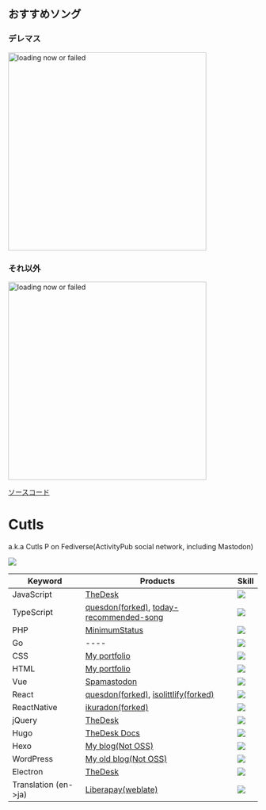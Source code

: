 ## おすすめソング
### デレマス
<img src="https://trs-cutls.netlify.app/.netlify/functions/song?songs" width="400" alt="loading now or failed">

### それ以外

<img src="https://trs-cutls.netlify.app/.netlify/functions/song?spotify" width="400" alt="loading now or failed">

[ソースコード](https://github.com/cutls/today-recommended-song)
# Cutls

a.k.a Cutls P on Fediverse(ActivityPub social network, including Mastodon)

<img src="https://github-readme-stats.vercel.app/api?username=cutls">

|  Keyword  |  Products  |  Skill  |
| ---- | ---- | ---- |
|  JavaScript  | [TheDesk](https://github.com/cutls/TheDesk) | <img src="https://status.cutls.com/badge-progress/?prog=60">  |
|  TypeScript  | [quesdon(forked)](https://github.com/cutls/quesdon), [today-recommended-song](https://github.com/cutls/today-recommended-song) |  <img src="https://status.cutls.com/badge-progress/?prog=45"> |
|  PHP  | [MinimumStatus](https://github.com/cutls/MinimumStatus) |  <img src="https://status.cutls.com/badge-progress/?prog=65"> |
|  Go  | ---- |  <img src="https://status.cutls.com/badge-progress/?prog=5"> |
|  CSS  | [My portfolio](https://github.com/cutls/cutls.dev) |  <img src="https://status.cutls.com/badge-progress/?prog=74"> |
|  HTML  | [My portfolio](https://github.com/cutls/cutls.dev) |  <img src="https://status.cutls.com/badge-progress/?prog=74"> |
|  Vue  | [Spamastodon](https://github.com/cutls/Spamastodon) |  <img src="https://status.cutls.com/badge-progress/?prog=40"> |
|  React  | [quesdon(forked)](https://github.com/cutls/quesdon), [isolittlify(forked)](https://github.com/cutls/isolittlify) |  <img src="https://status.cutls.com/badge-progress/?prog=40"> |
|  ReactNative  | [ikuradon(forked)](https://github.com/cutls/ikuradon) |  <img src="https://status.cutls.com/badge-progress/?prog=30"> |
|  jQuery  | [TheDesk](https://github.com/cutls/TheDesk) |  <img src="https://status.cutls.com/badge-progress/?prog=74"> |
|  Hugo  | [TheDesk Docs](https://github.com/cutls/TheDeskDocs) |  <img src="https://status.cutls.com/badge-progress/?prog=35"> |
|  Hexo  | [My blog(Not OSS)](https://blog.cutls.com) |  <img src="https://status.cutls.com/badge-progress/?prog=35"> |
|  WordPress  | [My old blog(Not OSS)](https://code.cutls.com) |  <img src="https://status.cutls.com/badge-progress/?prog=60"> |
|  Electron  | [TheDesk](https://github.com/cutls/TheDesk) |  <img src="https://status.cutls.com/badge-progress/?prog=70"> |
|  Translation (en->ja)  | [Liberapay(weblate)](https://hosted.weblate.org/projects/liberapay/core/ja/) |  <img src="https://status.cutls.com/badge-progress/?prog=80"> |

